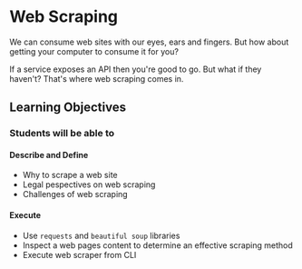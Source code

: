 # Web Scraping

We can consume web sites with our eyes, ears and fingers. But how about getting your computer to consume it for you?

If a service exposes an API then you're good to go. But what if they haven't? That's where web scraping comes in.

## Learning Objectives

### Students will be able to

#### Describe and Define

- Why to scrape a web site
- Legal pespectives on web scraping
- Challenges of web scraping

#### Execute

- Use `requests` and `beautiful soup` libraries
- Inspect a web pages content to determine an effective scraping method
- Execute web scraper from CLI
